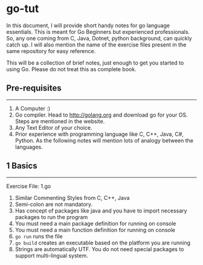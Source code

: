# go-tut

In this document, I will provide short handy notes for go language essentials. This is meant for Go Beginners but experienced professionals. So, any one coming from C, Java, Dotnet, python background, can quickly catch up. I will also mention the name of the exercise files present in the same repository for easy reference.

This will be a collection of brief notes, just enough to get you started to using Go. Please do not treat this as complete book.

## Pre-requisites
-----------------
1. A Computer :)
1. Go compiler. Head to http://golang.org and download go for your OS. Steps are mentioned in the website.
1. Any Text Editor of your choice.
1. Prior experience with programming language like C, C++, Java, C#, Python. As the following notes will mention lots of analogy between the languages.

## 1 Basics
------------
Exercise File: 1.go
1. Similar Commenting Styles from C, C++, Java
1. Semi-colon are not mandatory.
1. Has concept of packages like java and you have to import necessary packages to run the program
1. You must need a main package definition for running on console
1. You must need a main function definition for running on console
1. `go run` runs the file
1. `go build` creates an executable based on the platform you are running
1. Strings are automatically UTF. You do not need special packages to support multi-lingual system.

